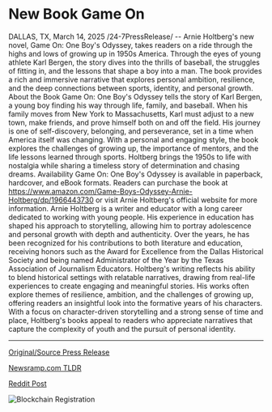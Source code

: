 # New Book Game On

DALLAS, TX, March 14, 2025 /24-7PressRelease/ -- Arnie Holtberg's new novel, Game On: One Boy's Odyssey, takes readers on a ride through the highs and lows of growing up in 1950s America. Through the eyes of young athlete Karl Bergen, the story dives into the thrills of baseball, the struggles of fitting in, and the lessons that shape a boy into a man. The book provides a rich and immersive narrative that explores personal ambition, resilience, and the deep connections between sports, identity, and personal growth.  About the Book  Game On: One Boy's Odyssey tells the story of Karl Bergen, a young boy finding his way through life, family, and baseball. When his family moves from New York to Massachusetts, Karl must adjust to a new town, make friends, and prove himself both on and off the field. His journey is one of self-discovery, belonging, and perseverance, set in a time when America itself was changing.  With a personal and engaging style, the book explores the challenges of growing up, the importance of mentors, and the life lessons learned through sports. Holtberg brings the 1950s to life with nostalgia while sharing a timeless story of determination and chasing dreams.  Availability  Game On: One Boy's Odyssey is available in paperback, hardcover, and eBook formats. Readers can purchase the book at https://www.amazon.com/Game-Boys-Odyssey-Arnie-Holtberg/dp/1966443730 or visit Arnie Holtberg's official website for more information.  Arnie Holtberg is a writer and educator with a long career dedicated to working with young people. His experience in education has shaped his approach to storytelling, allowing him to portray adolescence and personal growth with depth and authenticity. Over the years, he has been recognized for his contributions to both literature and education, receiving honors such as the Award for Excellence from the Dallas Historical Society and being named Administrator of the Year by the Texas Association of Journalism Educators.  Holtberg's writing reflects his ability to blend historical settings with relatable narratives, drawing from real-life experiences to create engaging and meaningful stories. His works often explore themes of resilience, ambition, and the challenges of growing up, offering readers an insightful look into the formative years of his characters. With a focus on character-driven storytelling and a strong sense of time and place, Holtberg's books appeal to readers who appreciate narratives that capture the complexity of youth and the pursuit of personal identity. 

---

[Original/Source Press Release](https://www.24-7pressrelease.com/press-release/520629/new-book-game-on)
                    

[Newsramp.com TLDR](https://newsramp.com/curated-news/new-novel-game-on-one-boy-s-odyssey-by-arnie-holtberg-delves-into-1950s-america-through-the-eyes-of-young-athlete-karl-bergen/1040e5d90414027b2dd148bbcf31de66) 

 



[Reddit Post](https://www.reddit.com/r/BookNews/comments/1jayaxo/new_novel_game_on_one_boys_odyssey_by_arnie/) 



![Blockchain Registration](https://cdn.newsramp.app/24-7PressRelease/qrcode/253/14/peardELr.webp)